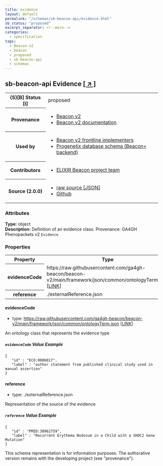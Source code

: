 ```yaml
---
title: evidence
layout: default
permalink: "/schemas/sb-beacon-api/evidence.html"
sb_status: "proposed"
excerpt_separator: <!--more-->
categories:
  - specification
tags:
  - Beacon-v2
  - beacon
  - proposed
  - sb-beacon-api
  - schemas
---
```


<div id="schema-header-title">
  <h2><span id="schema-header-title-project">sb-beacon-api</span> Evidence <a href="https://github.com/ga4gh-schemablocks/sb-beacon-api" target="_BLANK">[ &nearr; ]</a></h2>
</div>

<table id="schema-header-table">
<tr>
<th>{S}[B] Status <a href="https://schemablocks.org/about/sb-status-levels.html">[i]</a></th>
<td><div id="schema-header-status">proposed</div></td>
</tr>
<tr><th>Provenance</th><td><ul>
<li><a href="https://github.com/ga4gh-beacon/beacon-v2">Beacon v2</a></li>
<li><a href="http://docs.genomebeacons.org">Beacon v2 documentation</a></li>
</ul></td></tr>
<tr><th>Used by</th><td><ul>
<li><a href="https://ga4gh-approval-service-registry.ega-archive.org">Beacon v2 frontline implementers</a></li>
<li><a href="https://docs.progenetix.org/beaconplus/">Progenetix database schema (Beacon+ backend)</a></li>
</ul></td></tr>


<!--more-->
<tr><th>Contributors</th><td><ul>
<li><a href="https://beacon-project.io/categories/people.html">ELIXIR Beacon project team</a></li>
</ul></td></tr>
<tr><th>Source (2.0.0)</th><td><ul>
<li><a href="current/evidence.json" target="_BLANK">raw source [JSON]</a></li>
<li><a href="https://github.com/ga4gh-schemablocks/sb-beacon-api/blob/master/schemas/beacon-v2-default-model/common/evidence.yaml" target="_BLANK">Github</a></li>
</ul></td></tr>
</table>

<div id="schema-attributes-title"><h3>Attributes</h3></div>

  
__Type:__ object  
__Description:__ Definition of an evidence class. Provenance: GA4GH Phenopackets v2 `Evidence`
### Properties

<table id="schema-properties-table">
<tr><th>Property</th><th>Type</th></tr>
<tr><th>evidenceCode</th><td>https://raw.githubusercontent.com/ga4gh-beacon/beacon-v2/main/framework/json/common/ontologyTerm.json [<a href="https://raw.githubusercontent.com/ga4gh-beacon/beacon-v2/main/framework/json/common/ontologyTerm.json">LINK</a>]</td></tr>
<tr><th>reference</th><td>./externalReference.json</td></tr>
</table>


#### evidenceCode

* type: https://raw.githubusercontent.com/ga4gh-beacon/beacon-v2/main/framework/json/common/ontologyTerm.json [<a href="https://raw.githubusercontent.com/ga4gh-beacon/beacon-v2/main/framework/json/common/ontologyTerm.json">LINK</a>]

An ontology class that represents the evidence type

##### `evidenceCode` Value Example  

```
{
   "id" : "ECO:0006017",
   "label" : "author statement from published clinical study used in manual assertion"
}
```

#### reference

* type: ./externalReference.json

Representation of the source of the evidence

##### `reference` Value Example  

```
{
   "id" : "PMID:30962759",
   "label" : "Recurrent Erythema Nodosum in a Child with a SHOC2 Gene Mutation"
}
```
<div id="schema-footer"> This schema representation is for information purposes. The authorative  version remains with the developing project (see "provenance"). </div>


